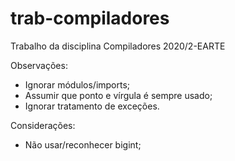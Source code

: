 # trab-compiladores
Trabalho da disciplina Compiladores 2020/2-EARTE

Observações:
  - Ignorar módulos/imports;
  - Assumir que ponto e vírgula é sempre usado;
  - Ignorar tratamento de exceções.

Considerações:
  - Não usar/reconhecer bigint;
